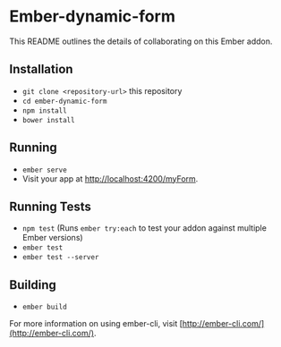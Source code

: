# Ember-dynamic-form

This README outlines the details of collaborating on this Ember addon.

## Installation

* `git clone <repository-url>` this repository
* `cd ember-dynamic-form`
* `npm install`
* `bower install`

## Running

* `ember serve`
* Visit your app at [http://localhost:4200/myForm](http://localhost:4200/myForm).

## Running Tests

* `npm test` (Runs `ember try:each` to test your addon against multiple Ember versions)
* `ember test`
* `ember test --server`

## Building

* `ember build`

For more information on using ember-cli, visit [http://ember-cli.com/](http://ember-cli.com/).
